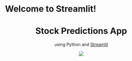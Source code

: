 # Welcome to Streamlit!
<h1 align="center">Stock Predictions App</h1>

<p align="center">using Python and <a href="https://streamlit.io/">Streamlit</a></p>

<p align="center"> <img src="./screenshot-1.png"> </p>

<!-- 
## Setup

- Create Virtual Enviroment
```sh
python -m venv venv
```
-->
<!-- 
- Upgrade `pip`
```sh
python -m pip install --upgrade pip
```
-->
<!-- 
- Install Required Packages/Modules
```sh
python -m pip install streamlit prophet yfinance plotly
```
-->
<!--
## Run

```sh
python -m streamlit run main.py
```
-->
